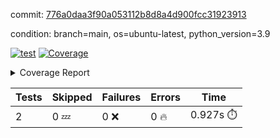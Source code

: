 commit: [776a0daa3f90a053112b8d8a4d900fcc31923913](https://github.com/rcmdnk/s3-reader/tree/776a0daa3f90a053112b8d8a4d900fcc31923913)

condition: branch=main, os=ubuntu-latest, python_version=3.9

[![test](https://github.com/rcmdnk/s3-reader/actions/workflows/test.yml/badge.svg)](https://github.com/rcmdnk/s3-reader/actions/runs/9594084458)
<a href="https://github.com/rcmdnk/s3-reader/blob/776a0daa3f90a053112b8d8a4d900fcc31923913/README.md"><img alt="Coverage" src="https://img.shields.io/badge/Coverage-42%25-orange.svg" /></a><details><summary>Coverage Report </summary><table><tr><th>File</th><th>Stmts</th><th>Miss</th><th>Cover</th><th>Missing</th></tr><tbody><tr><td colspan="5"><b>src/s3_reader</b></td></tr><tr><td>&nbsp; &nbsp;<a href="https://github.com/rcmdnk/s3-reader/blob/776a0daa3f90a053112b8d8a4d900fcc31923913/src/s3_reader/file.py">file.py</a></td><td>71</td><td>44</td><td>38%</td><td><a href="https://github.com/rcmdnk/s3-reader/blob/776a0daa3f90a053112b8d8a4d900fcc31923913/src/s3_reader/file.py#L54-L56">54&ndash;56</a>, <a href="https://github.com/rcmdnk/s3-reader/blob/776a0daa3f90a053112b8d8a4d900fcc31923913/src/s3_reader/file.py#L59">59</a>, <a href="https://github.com/rcmdnk/s3-reader/blob/776a0daa3f90a053112b8d8a4d900fcc31923913/src/s3_reader/file.py#L62-L69">62&ndash;69</a>, <a href="https://github.com/rcmdnk/s3-reader/blob/776a0daa3f90a053112b8d8a4d900fcc31923913/src/s3_reader/file.py#L72-L74">72&ndash;74</a>, <a href="https://github.com/rcmdnk/s3-reader/blob/776a0daa3f90a053112b8d8a4d900fcc31923913/src/s3_reader/file.py#L78-L84">78&ndash;84</a>, <a href="https://github.com/rcmdnk/s3-reader/blob/776a0daa3f90a053112b8d8a4d900fcc31923913/src/s3_reader/file.py#L88-L92">88&ndash;92</a>, <a href="https://github.com/rcmdnk/s3-reader/blob/776a0daa3f90a053112b8d8a4d900fcc31923913/src/s3_reader/file.py#L97-L121">97&ndash;121</a>, <a href="https://github.com/rcmdnk/s3-reader/blob/776a0daa3f90a053112b8d8a4d900fcc31923913/src/s3_reader/file.py#L124-L137">124&ndash;137</a></td></tr><tr><td><b>TOTAL</b></td><td><b>76</b></td><td><b>44</b></td><td><b>42%</b></td><td>&nbsp;</td></tr></tbody></table></details>

| Tests | Skipped | Failures | Errors | Time |
| ----- | ------- | -------- | -------- | ------------------ |
| 2 | 0 :zzz: | 0 :x: | 0 :fire: | 0.927s :stopwatch: |

